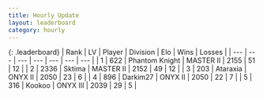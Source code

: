 ```yaml
---
title: Hourly Update
layout: leaderboard
category: hourly
---
```


{: .leaderboard}
| Rank | LV | Player | Division | Elo | Wins | Losses |
| --- | --- | --- | --- | --- | --- | --- |
| <span data-change="1">1</span> | 622 | <span title="ID: 742939">Phantom Knight</span> | MASTER II | <span data-change="0">2155</span> | <span data-change="0">51</span> | <span data-change="0">12</span> |
| <span data-change="-1">2</span> | 2336 | <span title="ID: 353063">Sktima</span> | MASTER II | <span data-change="-16">2152</span> | <span data-change="0">49</span> | <span data-change="1">12</span> |
| <span data-change="0">3</span> | 203 | <span title="ID: 745153">Ataraxia</span> | ONYX II | <span data-change="-4">2050</span> | <span data-change="0">23</span> | <span data-change="1">6</span> |
| <span data-change="3">4</span> | 896 | <span title="ID: 694036">Darkim27</span> | ONYX II | <span data-change="54">2050</span> | <span data-change="5">22</span> | <span data-change="1">7</span> |
| <span data-change="0">5</span> | 316 | <span title="ID: 598288">Kookoo</span> | ONYX III | <span data-change="30">2039</span> | <span data-change="3">29</span> | <span data-change="0">5</span> |